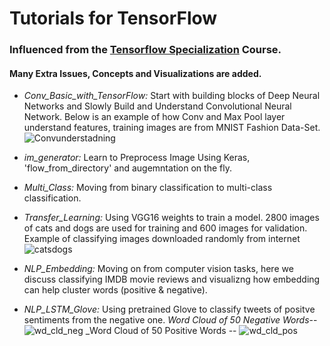 # Tutorials for TensorFlow
### Influenced from the [Tensorflow Specialization](https://www.coursera.org/specializations/tensorflow-in-practice) Course. 
#### Many Extra Issues, Concepts and Visualizations are added.    
* _Conv_Basic_with_TensorFlow:_ Start with building blocks of Deep Neural Networks and Slowly Build and Understand Convolutional Neural Network. 
Below is an example of how Conv and Max Pool layer understand features, training images are from MNIST Fashion Data-Set.  
![Convunderstadning](https://github.com/suvoooo/Learn-TensorFlow/blob/master/Conv_Basic_with_TensorFlow/Understanding_conv2.png)
* _im_generator:_ Learn to Preprocess Image Using Keras, 'flow_from_directory' and augemntation on the fly. 
* _Multi_Class:_ Moving from binary classification to multi-class classification. 
* _Transfer_Learning:_ Using VGG16 weights to train a model. 2800 images of cats and dogs are used for training and 600 images for validation. Example of classifying images downloaded randomly from internet
![catsdogs](https://github.com/suvoooo/Learn-TensorFlow/blob/master/Transfer_Learning/Prediction_with_Vgg_CatsDogs.png)

* _NLP_Embedding:_ Moving on from computer vision tasks, here we discuss classifying IMDB movie reviews and visualizng how embedding can help cluster words (positive & negative). 
* _NLP_LSTM_Glove:_ Using pretrained Glove to classify tweets of positve sentiments from the negative one. 
_Word Cloud of 50 Negative Words_--
![wd_cld_neg](https://github.com/suvoooo/Learn-TensorFlow/blob/master/NLP_LSTM_Glove/Wd_cld_neg_sent.png)
_Word Cloud of 50 Positive Words --
![wd_cld_pos](https://github.com/suvoooo/Learn-TensorFlow/blob/master/NLP_LSTM_Glove/Wd_cld_pos_sent.png)

